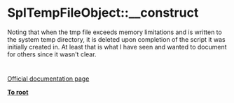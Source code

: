 # SplTempFileObject::__construct




<div class="phpcode"><span class="html">
Noting that when the tmp file exceeds memory limitations and is written to the system temp directory, it is deleted upon completion of the script it was initially created in. At least that is what I have seen and wanted to document for others since it wasn&apos;t clear.</span>
</div>
  

#

[Official documentation page](https://www.php.net/manual/en/spltempfileobject.construct.php)

**[To root](/README.md)**